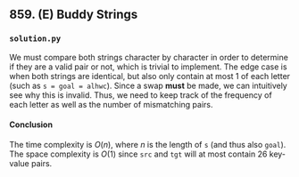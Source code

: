 ## 859. (E) Buddy Strings

### `solution.py`
We must compare both strings character by character in order to determine if they are a valid pair or not, which is trivial to implement. The edge case is when both strings are identical, but also only contain at most 1 of each letter (such as `s = goal = alhwc`). Since a swap **must** be made, we can intuitively see why this is invalid. Thus, we need to keep track of the frequency of each letter as well as the number of mismatching pairs.  

#### Conclusion
The time complexity is $O(n)$, where $n$ is the length of `s` (and thus also `goal`). The space complexity is $O(1)$ since `src` and `tgt` will at most contain 26 key-value pairs.  
  

